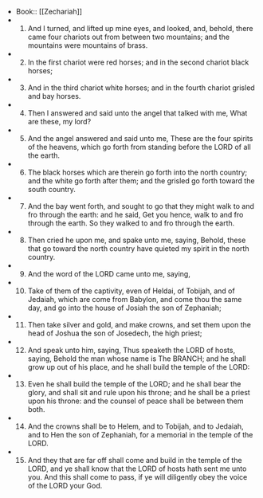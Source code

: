 - Book:: [[Zechariah]]
- 1. And I turned, and lifted up mine eyes, and looked, and, behold, there came four chariots out from between two mountains; and the mountains were mountains of brass.
- 2. In the first chariot were red horses; and in the second chariot black horses;
- 3. And in the third chariot white horses; and in the fourth chariot grisled and bay horses.
- 4. Then I answered and said unto the angel that talked with me, What are these, my lord?
- 5. And the angel answered and said unto me, These are the four spirits of the heavens, which go forth from standing before the LORD of all the earth.
- 6. The black horses which are therein go forth into the north country; and the white go forth after them; and the grisled go forth toward the south country.
- 7. And the bay went forth, and sought to go that they might walk to and fro through the earth: and he said, Get you hence, walk to and fro through the earth. So they walked to and fro through the earth.
- 8. Then cried he upon me, and spake unto me, saying, Behold, these that go toward the north country have quieted my spirit in the north country.
- 9. And the word of the LORD came unto me, saying,
- 10. Take of them of the captivity, even of Heldai, of Tobijah, and of Jedaiah, which are come from Babylon, and come thou the same day, and go into the house of Josiah the son of Zephaniah;
- 11. Then take silver and gold, and make crowns, and set them upon the head of Joshua the son of Josedech, the high priest;
- 12. And speak unto him, saying, Thus speaketh the LORD of hosts, saying, Behold the man whose name is The BRANCH; and he shall grow up out of his place, and he shall build the temple of the LORD:
- 13. Even he shall build the temple of the LORD; and he shall bear the glory, and shall sit and rule upon his throne; and he shall be a priest upon his throne: and the counsel of peace shall be between them both.
- 14. And the crowns shall be to Helem, and to Tobijah, and to Jedaiah, and to Hen the son of Zephaniah, for a memorial in the temple of the LORD.
- 15. And they that are far off shall come and build in the temple of the LORD, and ye shall know that the LORD of hosts hath sent me unto you. And this shall come to pass, if ye will diligently obey the voice of the LORD your God.
